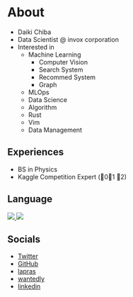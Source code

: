 

<!--
**daikichiba9511/daikichiba9511** is a ✨ _special_ ✨ repository because its `README.md` (this file) appears on your GitHub profile.

Here are some ideas to get you started:

- 🔭 I’m currently working on ...
- 🌱 I’m currently learning ...
- 👯 I’m looking to collaborate on ...
- 🤔 I’m looking for help with ...
- 💬 Ask me about ...
- 📫 How to reach me: ...
- 😄 Pronouns: ...
- ⚡ Fun fact: ...
-->

# About

- Daiki Chiba
- Data Scientist @ invox corporation
- Interested in
    - Machine Learning
        - Computer Vision
        - Search System
        - Recommed System
        - Graph
    - MLOps
    - Data Science
    - Algorithm
    - Rust
    - Vim
    - Data Management

## Experiences

- BS in Physics
- Kaggle Competition Expert (🥇0🥈1 🥉2)

## Language

<a href="https://github.com/anuraghazra/github-readme-stats">
  <img src="https://github-readme-stats.vercel.app/api?username=daikichiba9511&count_private=true&show_icons=true&theme=tokyonight" />
</a>

<a href="https://github.com/anuraghazra/github-readme-stats">
  <img src="https://github-readme-stats.vercel.app/api/top-langs/?username=daikichiba9511&count_private=true&show_icons=true&theme=tokyonight&exclude_repo=bayes" />
</a>


## Socials

- [Twitter](http://twitter.com/nnc_5522)
- [GitHub](https://github.com/daikichiba9511)
- [lapras](https://lapras.com/public/1FP4QSZ)
- [wantedly](https://www.wantedly.com/id/daiki_chiba)
- [linkedin](https://www.linkedin.com/in/%E5%A4%A7%E7%A8%80-%E5%8D%83%E8%91%89-94a132184/)
